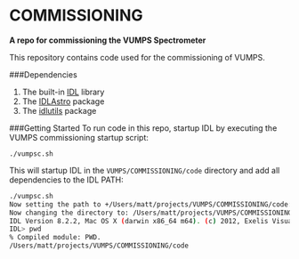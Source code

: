 # COMMISSIONING
**A repo for commissioning the VUMPS Spectrometer**

This repository contains code used for the commissioning of VUMPS.

###Dependencies

1. The built-in [IDL](http://www.exelisvis.com/ProductsServices/IDL.aspx) library
2. The [IDLAstro](https://github.com/mattgiguere/IDLAstro) package
3. The [idlutils](https://github.com/mattgiguere/idlutils) package

###Getting Started
To run code in this repo, startup IDL by executing the VUMPS commissioning startup script:

    ./vumpsc.sh
  
  This will startup IDL in the `VUMPS/COMMISSIONING/code` directory and add
  all dependencies to the IDL PATH:
  
```sh
./vumpsc.sh
Now setting the path to +/Users/matt/projects/VUMPS/COMMISSIONING/code:+/Users/matt/projects/idlutils:+/Users/matt/projects/IDLAstro/pro:+/Applications/exelis/idl/lib
Now changing the directory to: /Users/matt/projects/VUMPS/COMMISSIONING/code
IDL Version 8.2.2, Mac OS X (darwin x86_64 m64). (c) 2012, Exelis Visual Information Solutions, Inc.
IDL> pwd
% Compiled module: PWD.
/Users/matt/projects/VUMPS/COMMISSIONING/code
```
